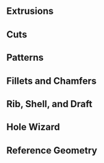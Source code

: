## Extrusions
## Cuts
## Patterns
## Fillets and Chamfers
## Rib, Shell, and Draft
## Hole Wizard
## Reference Geometry
